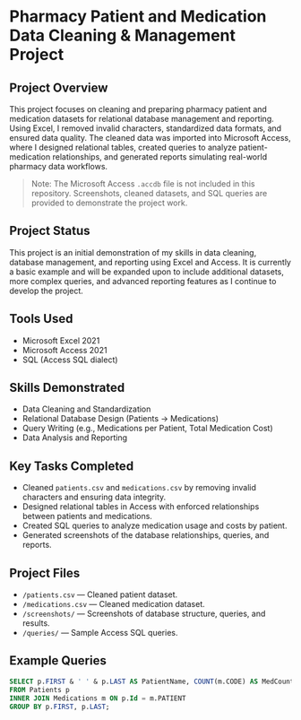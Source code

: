 # Pharmacy Patient and Medication Data Cleaning & Management Project

## Project Overview
This project focuses on cleaning and preparing pharmacy patient and medication datasets for relational database management and reporting. Using Excel, I removed invalid characters, standardized data formats, and ensured data quality. The cleaned data was imported into Microsoft Access, where I designed relational tables, created queries to analyze patient-medication relationships, and generated reports simulating real-world pharmacy data workflows.

> Note: The Microsoft Access `.accdb` file is not included in this repository. Screenshots, cleaned datasets, and SQL queries are provided to demonstrate the project work.

## Project Status
This project is an initial demonstration of my skills in data cleaning, database management, and reporting using Excel and Access. It is currently a basic example and will be expanded upon to include additional datasets, more complex queries, and advanced reporting features as I continue to develop the project.

## Tools Used
- Microsoft Excel 2021
- Microsoft Access 2021
- SQL (Access SQL dialect)

## Skills Demonstrated
- Data Cleaning and Standardization
- Relational Database Design (Patients → Medications)
- Query Writing (e.g., Medications per Patient, Total Medication Cost)
- Data Analysis and Reporting

## Key Tasks Completed
- Cleaned `patients.csv` and `medications.csv` by removing invalid characters and ensuring data integrity.
- Designed relational tables in Access with enforced relationships between patients and medications.
- Created SQL queries to analyze medication usage and costs by patient.
- Generated screenshots of the database relationships, queries, and reports.

## Project Files
- `/patients.csv` — Cleaned patient dataset.
- `/medications.csv` — Cleaned medication dataset.
- `/screenshots/` — Screenshots of database structure, queries, and results.
- `/queries/` — Sample Access SQL queries.

## Example Queries
```sql
SELECT p.FIRST & ' ' & p.LAST AS PatientName, COUNT(m.CODE) AS MedCount
FROM Patients p
INNER JOIN Medications m ON p.Id = m.PATIENT
GROUP BY p.FIRST, p.LAST;
